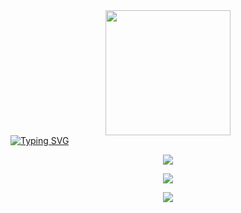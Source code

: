 
<div id="header" align="center">
    <img src="https://media.giphy.com/media/L5IljOSeFq8P6/giphy.gif" width="200" />
  </div>
     <a href="https://git.io/typing-svg"><img src="https://readme-typing-svg.demolab.com?font=rubik&weight=800&pause=1000&color=D000F7BF&center=&vCenter=&repeat=&width=435&lines=my+name+is+phoboz;------%3Ea+developer+cybersecurity+student" alt="Typing SVG" /></a></center>
    </img>
</div>
<br>


<p align="center">
<p align="center"><a href="https://skillicons.dev"><img src="https://skillicons.dev/icons?i=js,html,css" /></a></p>


<p align="center"><a href="https://skillicons.dev"><img src="https://skillicons.dev/icons?i=cpp,py,php" /></a></p>


<p align="center"><a href="https://skillicons.dev"><img src="https://skillicons.dev/icons?i=linux,bash,git" /></a></p>

